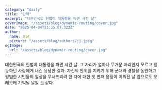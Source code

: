 ```yaml
---
category: "daily"
title: "탄핵"
excerpt: "대한민국의 헌법이 대통령을 파면 시킨 날"
coverImage: "/assets/blog/dynamic-routing/cover.jpg"
date: "2025-04-04T23:35:07.322Z"
author:
  name: 승찬
  picture: "/assets/blog/authors/jj.jpeg"
ogImage:
  url: "/assets/blog/dynamic-routing/cover.jpg"
---
```


대한민국의 헌법이 대통령을 파면 시킨 날.
그 자리가 얼마나 무거운 자리인지 모르고 행동하던 사람에게 내린 응당한 결과.
자신의 안위를 지키기 위해 군대와 경찰을 동원하고 평범한 시민들의 일상을 무너뜨리려 한 자에 대한 첫 번째 응징이 이뤄진 날
앞으로도 오래오래 기억될 날일 것 같다.